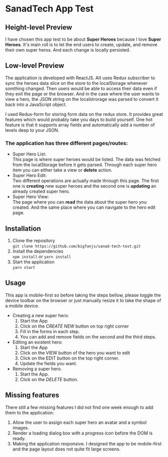 # SanadTech App Test

## Height-level Preview
I have chosen this app test to be about **Super Heroes** because I love **Super Heroes**. It's main roll is to let the end users to create, update, and remove their own super heros. And each change is locally persisted.
## Low-level Preview
The application is developed with ReactJS. AIt uses Redux subscriber to sync the heroes data slice on the store to the localStorage whenever somthing changed. Then users would be able to access their data even if they exit the page or the browser. And in the case where the user wants to view a hero, the JSON string on the localstrorage was parsed to convert it back into a JavaScript object.  

I used Redux-form for storing form data on the redux store. It provides great features which would probably take you days to build yourself. One hot feature is that it supports array fields and automatically add a number of levels deep to your JSON.

### The application has three different pages/routes:
  * Super Hero List:  
    This page is where super heroes would be listed. The data was fetched from the localStorage before it gets parsed. Through each super hero item you can either take a view or **delete** action.
  * Super Hero Edit:  
    Two different operations are actually made through this page. The first one is **creating** new super heroes and the second one is **updating** an already created super hero.
  * Super Hero View:  
    The page where you can **read** the data about the super hero you created. And the same place where you can navigate to the hero edit page.

## Installation
1. Clone the repository  
  ``git clone https://github.com/bigfanjs/sanad-tech-test.git``
2. Install the dependencies  
  ``npm install`` or ``yarn install``
3. Start the application  
  ``yarn start``

## Usage
This app is mobile-first so before taking the steps bellow, please toggle the device toolbar on the browser or just manually resize it to take the shape of a mobile device.

* Creating a new super hero:
  1. Start the App
  2. Click on the _CREATE NEW_ button on top right corner
  3. Fill in the forms in each step.
  4. You can add and remove fields on the second and the third steps.
* Editing an existent hero:
  1. Start the App
  2. Click on the VIEW button of the hero you want to edit
  3. Click on the EDIT button on the top right corner.
  4. Update the fields you want.
* Removing a super hero.
  1. Start the App.
  2. Click on the _DELETE_ button.

## Missing features
There still a few missing features I did not find one week enough to add them to the application:  

1. Allow the user to assign each super hero an avatar and a symbol images.
2. Render a loading dialog box with a progress icon before the DOM is ready.
3. Making the application responsive. I designed the app to be mobile-first and the page layout does not quite fit large screens.